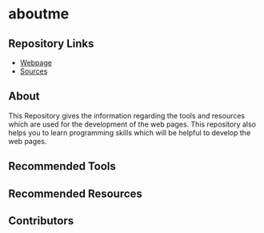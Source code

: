 # aboutme

## Repository Links

- [Webpage](https://nandinidoppalapudi.github.io/aboutme/)
- [Sources](https://github.com/Nandinidoppalapudi/aboutme)

## About

This Repository gives the information regarding the tools and resources which are used for the development of the web pages. This repository also helps you to learn programming skills which will be helpful to develop the web pages.

## Recommended Tools 


## Recommended Resources
## Contributors
